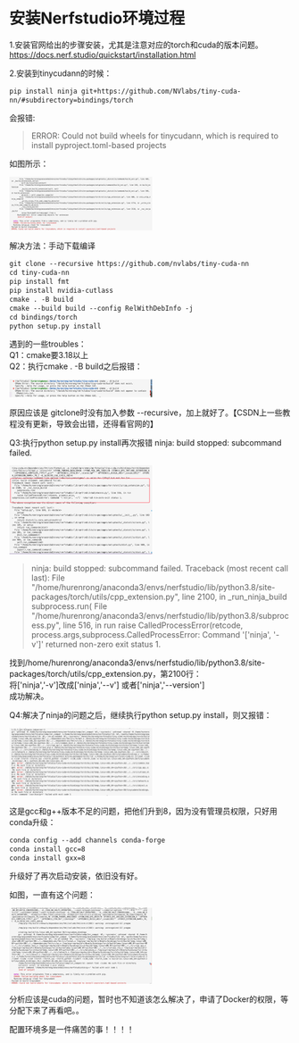 # 安装Nerfstudio环境过程


1.安装官网给出的步骤安装，尤其是注意对应的torch和cuda的版本问题。   
https://docs.nerf.studio/quickstart/installation.html

2.安装到tinycudann的时候： 
```  
pip install ninja git+https://github.com/NVlabs/tiny-cuda-nn/#subdirectory=bindings/torch
```
会报错:
>  ERROR: Could not build wheels for tinycudann, which is required to install pyproject.toml-based projects

如图所示：   

<img src="/asset/environment/Error07.png" alt="Error07" style="zoom:25%;" />

解决方法：手动下载编译

```
git clone --recursive https://github.com/nvlabs/tiny-cuda-nn
cd tiny-cuda-nn
pip install fmt
pip install nvidia-cutlass
cmake . -B build
cmake --build build --config RelWithDebInfo -j
cd bindings/torch
python setup.py install

```

遇到的一些troubles：    
Q1：cmake要3.18以上   
Q2：执行cmake . -B build之后报错：

<img src="/asset/environment/Error07-2.png" alt="Error07" style="zoom:25%;" />

原因应该是 gitclone时没有加入参数 --recursive，加上就好了。【CSDN上一些教程没有更新，导致会出错，还得看官网的】


Q3:执行python setup.py install再次报错
ninja: build stopped: subcommand failed.   

<img src="/asset/environment/Error07-3.png" alt="Error07" style="zoom:25%;" />

>ninja: build stopped: subcommand failed.
> Traceback (most recent call last): File "/home/hurenrong/anaconda3/envs/nerfstudio/lib/python3.8/site-packages/torch/utils/cpp_extension.py", line 2100, in _run_ninja_build subprocess.run( File "/home/hurenrong/anaconda3/envs/nerfstudio/lib/python3.8/subprocess.py", line 516, in run raise CalledProcessError(retcode, process.args,subprocess.CalledProcessError: Command '['ninja', '-v']' returned non-zero exit status 1.

找到/home/hurenrong/anaconda3/envs/nerfstudio/lib/python3.8/site-packages/torch/utils/cpp_extension.py，第2100行：   
将['ninja','-v']改成['ninja','--v'] 或者['ninja','--version']   
成功解决。

Q4:解决了ninja的问题之后，继续执行python setup.py install，则又报错：

<img src="/asset/environment/Error07-4.png" alt="Error07" style="zoom:25%;" />

这是gcc和g++版本不足的问题，把他们升到8，因为没有管理员权限，只好用conda升级：

```
conda config --add channels conda-forge
conda install gcc=8
conda install gxx=8
```

升级好了再次启动安装，依旧没有好。   

如图，一直有这个问题：

<img src="/asset/environment/Error07-5.png" alt="Error07" style="zoom:25%;" />

分析应该是cuda的问题，暂时也不知道该怎么解决了，申请了Docker的权限，等分配下来了再看吧。。


配置环境多是一件痛苦的事！！！！